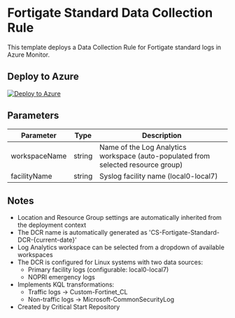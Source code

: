 # Fortigate Standard Data Collection Rule

This template deploys a Data Collection Rule for Fortigate standard logs in Azure Monitor.

## Deploy to Azure

[![Deploy to Azure](https://aka.ms/deploytoazurebutton)](https://portal.azure.com/#create/Microsoft.Template/uri/https%3A%2F%2Fraw.githubusercontent.com%2FJohnnyMonteleoneCS%2FCost-Effective-Data-Collection-Rules%2Fmain%2Fazuredeploy.json)

## Parameters

| Parameter | Type | Description |
|-----------|------|-------------|
| workspaceName | string | Name of the Log Analytics workspace (auto-populated from selected resource group) |
| facilityName | string | Syslog facility name (local0-local7) |

## Notes

- Location and Resource Group settings are automatically inherited from the deployment context
- The DCR name is automatically generated as 'CS-Fortigate-Standard-DCR-{current-date}'
- Log Analytics workspace can be selected from a dropdown of available workspaces
- The DCR is configured for Linux systems with two data sources:
  - Primary facility logs (configurable: local0-local7)
  - NOPRI emergency logs
- Implements KQL transformations:
  - Traffic logs → Custom-Fortinet_CL
  - Non-traffic logs → Microsoft-CommonSecurityLog
- Created by Critical Start Repository
